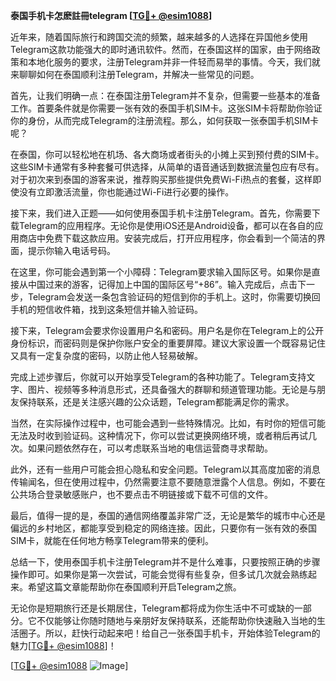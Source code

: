 **泰国手机卡怎麽註冊telegram [[TG💪+ @esim1088](https://t.me/s/esim1088)]**

近年来，随着国际旅行和跨国交流的频繁，越来越多的人选择在异国他乡使用Telegram这款功能强大的即时通讯软件。然而，在泰国这样的国家，由于网络政策和本地化服务的要求，注册Telegram并非一件轻而易举的事情。今天，我们就来聊聊如何在泰国顺利注册Telegram，并解决一些常见的问题。

首先，让我们明确一点：在泰国注册Telegram并不复杂，但需要一些基本的准备工作。首要条件就是你需要一张有效的泰国手机SIM卡。这张SIM卡将帮助你验证你的身份，从而完成Telegram的注册流程。那么，如何获取一张泰国手机SIM卡呢？

在泰国，你可以轻松地在机场、各大商场或者街头的小摊上买到预付费的SIM卡。这些SIM卡通常有多种套餐可供选择，从简单的语音通话到数据流量包应有尽有。对于初次来到泰国的游客来说，推荐购买那些提供免费Wi-Fi热点的套餐，这样即使没有立即激活流量，你也能通过Wi-Fi进行必要的操作。

接下来，我们进入正题——如何使用泰国手机卡注册Telegram。首先，你需要下载Telegram的应用程序。无论你是使用iOS还是Android设备，都可以在各自的应用商店中免费下载这款应用。安装完成后，打开应用程序，你会看到一个简洁的界面，提示你输入电话号码。

在这里，你可能会遇到第一个小障碍：Telegram要求输入国际区号。如果你是直接从中国过来的游客，记得加上中国的国际区号“+86”。输入完成后，点击下一步，Telegram会发送一条包含验证码的短信到你的手机上。这时，你需要切换回手机的短信收件箱，找到这条短信并输入验证码。

接下来，Telegram会要求你设置用户名和密码。用户名是你在Telegram上的公开身份标识，而密码则是保护你账户安全的重要屏障。建议大家设置一个既容易记住又具有一定复杂度的密码，以防止他人轻易破解。

完成上述步骤后，你就可以开始享受Telegram的各种功能了。Telegram支持文字、图片、视频等多种消息形式，还具备强大的群聊和频道管理功能。无论是与朋友保持联系，还是关注感兴趣的公众话题，Telegram都能满足你的需求。

当然，在实际操作过程中，也可能会遇到一些特殊情况。比如，有时你的短信可能无法及时收到验证码。这种情况下，你可以尝试更换网络环境，或者稍后再试几次。如果问题依然存在，可以考虑联系当地的电信运营商寻求帮助。

此外，还有一些用户可能会担心隐私和安全问题。Telegram以其高度加密的消息传输闻名，但在使用过程中，仍然需要注意不要随意泄露个人信息。例如，不要在公共场合登录敏感账户，也不要点击不明链接或下载不可信的文件。

最后，值得一提的是，泰国的通信网络覆盖非常广泛，无论是繁华的城市中心还是偏远的乡村地区，都能享受到稳定的网络连接。因此，只要你有一张有效的泰国SIM卡，就能在任何地方畅享Telegram带来的便利。

总结一下，使用泰国手机卡注册Telegram并不是什么难事，只要按照正确的步骤操作即可。如果你是第一次尝试，可能会觉得有些复杂，但多试几次就会熟练起来。希望这篇文章能帮助你在泰国顺利开启Telegram之旅。

无论你是短期旅行还是长期居住，Telegram都将成为你生活中不可或缺的一部分。它不仅能够让你随时随地与亲朋好友保持联系，还能帮助你快速融入当地的生活圈子。所以，赶快行动起来吧！给自己一张泰国手机卡，开始体验Telegram的魅力[[TG💪+ @esim1088](https://t.me/s/esim1088)]！

[[TG💪+ @esim1088](https://t.me/s/esim1088) ![Image](https://i.postimg.cc/4NQfJmqS/Snipaste-2025-05-13-00-14-12.png)]